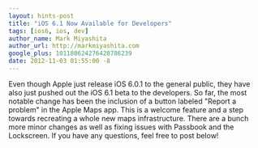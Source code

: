 ```yaml
---
layout: hints-post
title: "iOS 6.1 Now Available for Developers"
tags: [ios6, ios, dev]
author_name: Mark Miyashita
author_url: http://markmiyashita.com
google_plus: 101180624276428786239
date: 2012-11-03 01:55:00 -8
---
```


Even though Apple just release iOS 6.0.1 to the general public, they have also just pushed out the iOS 6.1 beta to the developers. So far, the most notable change has been the inclusion of a button labeled "Report a problem" in the Apple Maps app. This is a welcome feature and a step towards recreating a whole new maps infrastructure. There are a bunch more minor changes as well as fixing issues with Passbook and the Lockscreen. If you have any questions, feel free to post below!
